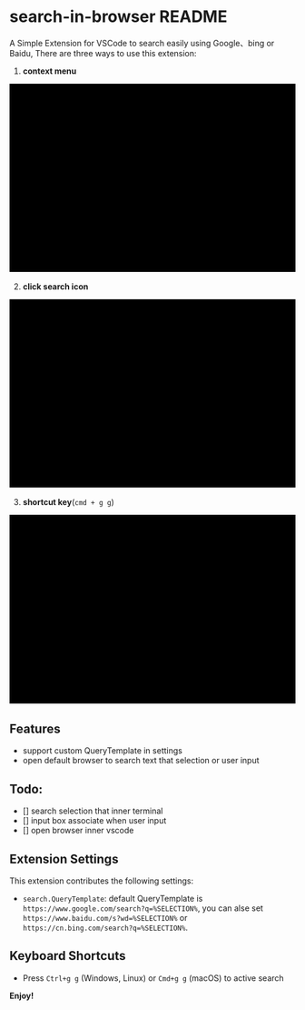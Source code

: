 # search-in-browser README
A Simple Extension for VSCode to search easily using Google、bing or Baidu, There are three ways to use this extension:    

1. **context menu**

![点击右键菜单](https://raw.githubusercontent.com/thinkingc/search-in-browser/main/images/rightmenu.gif)

2. **click search icon**   

![点击搜索图标](https://raw.githubusercontent.com/thinkingc/search-in-browser/main/images/click-searchicon.gif)

3. **shortcut key**(`cmd + g g`)  

![快捷键](https://raw.githubusercontent.com/thinkingc/search-in-browser/main/images/shortcutkey.gif)


## Features

- support custom QueryTemplate in settings
- open default browser to search text that selection or user input


## Todo: 

- [] search selection that inner terminal  
- [] input box associate when user input
- [] open browser inner vscode


## Extension Settings

This extension contributes the following settings:

* `search.QueryTemplate`: default QueryTemplate is `https://www.google.com/search?q=%SELECTION%`, you can alse set `https://www.baidu.com/s?wd=%SELECTION%` or `https://cn.bing.com/search?q=%SELECTION%`.


## Keyboard Shortcuts

- Press `Ctrl+g g` (Windows, Linux) or `Cmd+g g` (macOS) to active search

**Enjoy!**
